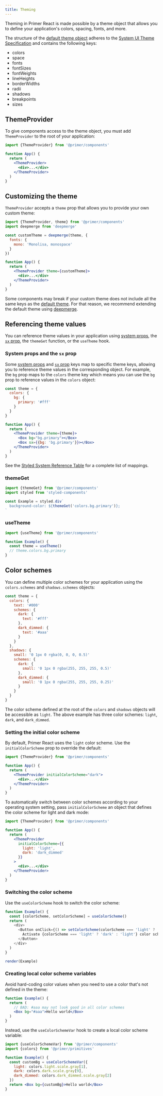 ```yaml
---
title: Theming
---
```


Theming in Primer React is made possible by a theme object that allows you to define your application's colors, spacing, fonts, and more.

The structure of the [default theme object](/theme-reference) adheres to the [System UI Theme Specification](https://system-ui.com/theme) and contains the following keys:

- colors
- space
- fonts
- fontSizes
- fontWeights
- lineHeights
- borderWidths
- radii
- shadows
- breakpoints
- sizes

## ThemeProvider

To give components access to the theme object, you must add `ThemeProvider` to the root of your application:

```jsx
import {ThemeProvider} from '@primer/components'

function App() {
  return (
    <ThemeProvider>
      <div>...</div>
    </ThemeProvider>
  )
}
```

## Customizing the theme

`ThemeProvider` accepts a `theme` prop that allows you to provide your own custom theme:

```jsx
import {ThemeProvider, theme} from '@primer/components'
import deepmerge from 'deepmerge'

const customTheme = deepmerge(theme, {
  fonts: {
    mono: 'Monolisa, monospace'
  }
})

function App() {
  return (
    <ThemeProvider theme={customTheme}>
      <div>...</div>
    </ThemeProvider>
  )
}
```

Some components may break if your custom theme does not include all the same keys as the [default theme](/theme-reference). For that reason, we recommend extending the default theme using [deepmerge](https://www.npmjs.com/package/deepmerge).

## Referencing theme values

You can reference theme values in your application using [system props](/system-props), the [`sx` prop](/overriding-styles), the `themeGet` function, or the `useTheme` hook.

### System props and the `sx` prop

Some [system props](/system-props) and [`sx` prop](/overriding-styles) keys map to specific theme keys, allowing you to reference theme values in the corresponding object. For example, the `bg` prop maps to the `colors` theme key which means you can use the `bg` prop to reference values in the `colors` object:

```jsx
const theme = {
  colors: {
    bg: {
      primary: '#fff'
    }
  }
}

function App() {
  return (
    <ThemeProvider theme={theme}>
      <Box bg="bg.primary"></Box>
      <Box sx={{bg: 'bg.primary'}}></Box>
    </ThemeProvider>
  )
}
```

See the [Styled System Reference Table](https://styled-system.com/table) for a complete list of mappings.

### themeGet

```js
import {themeGet} from '@primer/components'
import styled from 'styled-components'

const Example = styled.div`
  background-color: ${themeGet('colors.bg.primary')};
`
```

### useTheme

```js
import {useTheme} from '@primer/components'

function Example() {
  const theme = useTheme()
  // theme.colors.bg.primary
}
```

## Color schemes

You can define multiple color schemes for your application using the `colors.schemes` and `shadows.schemes` objects:

```js
const theme = {
  colors: {
    text: '#000'
    schemes: {
      dark: {
        text: '#fff'
      },
      dark_dimmed: {
        text: '#aaa'
      }
    }
  },
  shadows: {
    small: '0 1px 0 rgba(0, 0, 0, 0.5)'
    schemes: {
      dark: {
        small: '0 1px 0 rgba(255, 255, 255, 0.5)'
      },
      dark_dimmed: {
        small: '0 1px 0 rgba(255, 255, 255, 0.25)'
      }
    }
  }
}
```

The color scheme defined at the root of the `colors` and `shadows` objects will be accessible as `light`. The above example has three color schemes: `light`, `dark`, and `dark_dimmed`.

### Setting the initial color scheme

By default, Primer React uses the `light` color scheme. Use the `initialColorScheme` prop to override the default:

```jsx
import {ThemeProvider} from '@primer/components'

function App() {
  return (
    <ThemeProvider initialColorScheme="dark">
      <div>...</div>
    </ThemeProvider>
  )
}
```

To automatically switch between color schemes according to your operating system setting, pass `initialColorScheme` an object that defines the color scheme for light and dark mode:

```jsx
import {ThemeProvider} from '@primer/components'

function App() {
  return (
    <ThemeProvider
      initialColorScheme={{
        light: 'light',
        dark: 'dark_dimmed'
      }}
    >
      <div>...</div>
    </ThemeProvider>
  )
}
```

### Switching the color scheme

Use the `useColorScheme` hook to switch the color scheme:

```javascript live noinline
function Example() {
  const [colorScheme, setColorScheme] = useColorScheme()
  return (
    <div>
      <Button onClick={() => setColorScheme(colorScheme === 'light' ? 'dark' : 'light')}>
        Activate {colorScheme === 'light' ? 'dark' : 'light'} color scheme
      </Button>
    </div>
  )
}

render(Example)
```

### Creating local color scheme variables

Avoid hard-coding color values when you need to use a color that's not defined in the theme:

```jsx
function Example() {
  return (
    // BAD: #aaa may not look good in all color schemes
    <Box bg="#aaa">Hello world</Box>
  )
}
```

Instead, use the `useColorSchemeVar` hook to create a local color scheme variable:

```jsx
import {useColorSchemeVar} from '@primer/components'
import {colors} from '@primer/primitives'

function Example() {
  const customBg = useColorSchemeVar({
    light: colors.light.scale.gray[1],
    dark: colors.dark.scale.gray[9],
    dark_dimmed: colors.dark_dimmed.scale.gray[2]
  })
  return <Box bg={customBg}>Hello world</Box>
}
```
